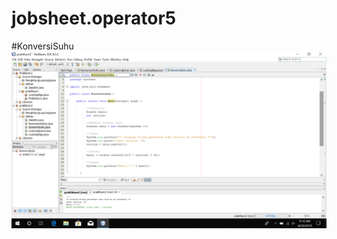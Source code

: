 # jobsheet.operator5
#KonversiSuhu
![Alt Text](https://github.com/adellaaishwara/jobsheet.operator5/blob/master/Konversi%20Suhu.png)
